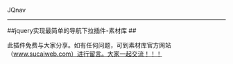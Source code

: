 JQnav


----------
##jquery实现最简单的导航下拉插件-素材库  ##


此插件免费与大家分享。如有任何问题，可到素材库官方网站（www.sucaiweb.com）进行留言。大家一起交流！！！
